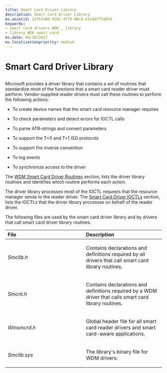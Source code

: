 ```yaml
---
title: Smart Card Driver Library
description: Smart Card Driver Library
ms.assetid: 12f67a8d-9281-4f79-88c0-e1c9dff5a05d
keywords:
- smart card drivers WDK , library
- library WDK smart card
ms.date: 04/20/2017
ms.localizationpriority: medium
---
```


# Smart Card Driver Library


## <span id="_ntovr_smart_card_driver_library"></span><span id="_NTOVR_SMART_CARD_DRIVER_LIBRARY"></span>


Microsoft provides a driver library that contains a set of routines that standardize most of the functions that a smart card reader driver must perform. Vendor-supplied reader drivers must call these routines to perform the following actions:

-   To create device names that the smart card resource manager requires

-   To check parameters and detect errors for IOCTL calls

-   To parse ATR-strings and convert parameters

-   To support the T=0 and T=1 ISO protocols

-   To support the inverse convention

-   To log events

-   To synchronize access to the driver

The [WDM Smart Card Driver Routines](https://msdn.microsoft.com/library/windows/hardware/ff549046) section, lists the driver library routines and identifies which routine performs each action.

The driver library processes most of the IOCTL requests that the resource manager sends to the reader driver. The [Smart Card Driver IOCTLs](https://msdn.microsoft.com/library/windows/hardware/ff548988) section, lists the IOCTLs that the driver library processes on behalf of the reader driver.

The following files are used by the smart card driver library and by drivers that call smart card driver library routines.

<table>
<colgroup>
<col width="50%" />
<col width="50%" />
</colgroup>
<thead>
<tr class="header">
<th align="left">File</th>
<th align="left">Description</th>
</tr>
</thead>
<tbody>
<tr class="odd">
<td align="left"><p><em>Smclib.h</em></p></td>
<td align="left"><p>Contains declarations and definitions required by all drivers that call smart card library routines.</p></td>
</tr>
<tr class="even">
<td align="left"><p><em>Smcnt.h</em></p></td>
<td align="left"><p>Contains declarations and definitions required by a WDM driver that calls smart card library routines.</p></td>
</tr>
<tr class="odd">
<td align="left"><p><em>Winsmcrd.h</em></p></td>
<td align="left"><p>Global header file for all smart card reader drivers and smart card-aware applications.</p></td>
</tr>
<tr class="even">
<td align="left"><p><em>Smclib.sys</em></p></td>
<td align="left"><p>The library's binary file for WDM drivers.</p></td>
</tr>
</tbody>
</table>

 

 

 





